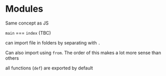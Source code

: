 # Modules

Same concept as JS

`main` === `index` (TBC)

can import file in folders by separating with `.`

Can also import using `from`. The order of this makes a lot more sense than others

all functions (`def`) are exported by default
